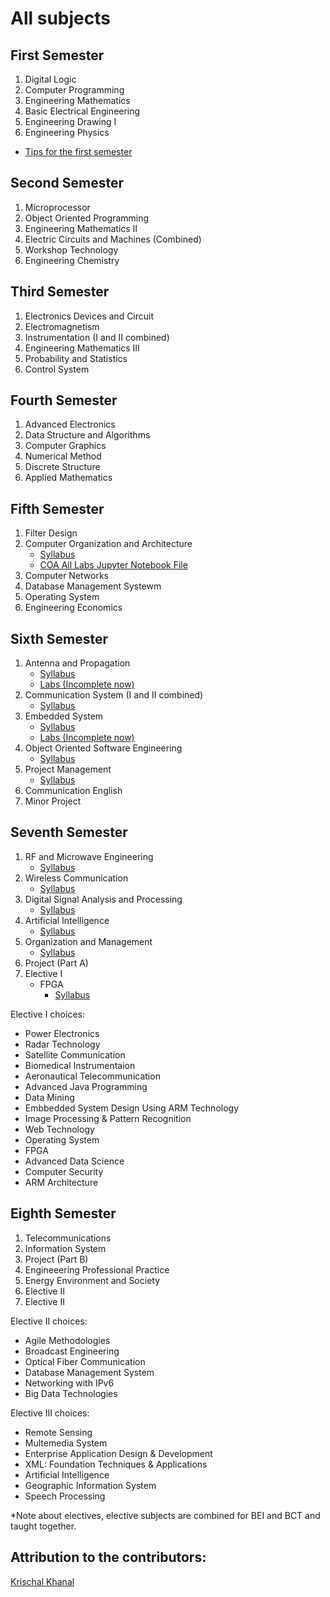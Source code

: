 # All subjects

## First Semester
1. Digital Logic
2. Computer Programming
3. Engineering Mathematics
4. Basic Electrical Engineering
5. Engineering Drawing I
6. Engineering Physics
* [Tips for the first semester](BEI-extra/1st-sem-tips.md)

## Second Semester
1. Microprocessor
2. Object Oriented Programming
3. Engineering Mathematics II
4. Electric Circuits and Machines (Combined)
5. Workshop Technology
6. Engineering Chemistry

## Third Semester
1. Electronics Devices and Circuit
2. Electromagnetism
3. Instrumentation (I and II combined)
4. Engineering Mathematics III
5. Probability and Statistics
6. Control System

## Fourth Semester
1. Advanced Electronics
2. Data Structure and Algorithms
3. Computer Graphics
4. Numerical Method
5. Discrete Structure
6. Applied Mathematics

## Fifth Semester
1. Filter Design
2. Computer Organization and Architecture
    * [Syllabus](../Subjects/COA/syllabus.md)
    * [COA All Labs Jupyter Notebook File](../Subjects/COA/COA_all_labs.ipynb)
3. Computer Networks
4. Database Management Systewm
5. Operating System
6. Engineering Economics

## Sixth Semester
1. Antenna and Propagation
    * [Syllabus](../Subjects/Antenna-and-Propagation/syllabus.md)
    * [Labs (Incomplete now)](../Subjects/Antenna-and-Propagation/labs.md)
2. Communication System (I and II combined)
    * [Syllabus](../Subjects/Communication-System/syllabus.md)
3. Embedded System
    * [Syllabus](../Subjects/Embedded-System/syllabus.md)
    * [Labs (Incomplete now)](../Subjects/Embedded-System/labs.md)
4. Object Oriented Software Engineering
    * [Syllabus](../Subjects/OOSE/syllabus.md)
5. Project Management
    * [Syllabus](../Subjects/Project-Management/syllabus.md)
5. Communication English
7. Minor Project

## Seventh Semester
1. RF and Microwave Engineering
    * [Syllabus](../Subjects/RF-and-Microwave-Engineering/syllabus.md)
2. Wireless Communication
    * [Syllabus](../Subjects/Wireless-Communication/syllabus.md)
3. Digital Signal Analysis and Processing
    * [Syllabus](../Subjects/Digital-Signal-Analysis-and-Processing/syllabus.md)
4. Artificial Intelligence
    * [Syllabus](../Subjects/Artificial-Intelligence/syllabus.md)
5. Organization and Management
    * [Syllabus](../Subjects/Organization-and-Management/syllabus.md)
6. Project (Part A)
7. Elective I
    - FPGA
        * [Syllabus](../Subjects/Advanced-FPGA-and-Embedded-Design/syllabus.md)

Elective I choices:
- Power Electronics
- Radar Technology
- Satellite Communication
- Biomedical Instrumentaion
- Aeronautical Telecommunication
- Advanced Java Programming
- Data Mining
- Embbedded System Design Using ARM Technology
- Image Processing & Pattern Recognition
- Web Technology
- Operating System
- FPGA
- Advanced Data Science
- Computer Security
- ARM Architecture

## Eighth Semester
1. Telecommunications
2. Information System
3. Project (Part B)
4. Engineeering Professional Practice
5. Energy Environment and Society
6. Elective II
7. Elective II

Elective II choices:
- Agile Methodologies
- Broadcast Engineering
- Optical Fiber Communication
- Database Management System
- Networking with IPv6
- Big Data Technologies

Elective III choices:
- Remote Sensing
- Multemedia System
- Enterprise Application Design & Development
- XML: Foundation Techniques & Applications
- Artificial Intelligence
- Geographic Information System
- Speech Processing

*Note about electives, elective subjects are combined for BEI and BCT and taught together.

## Attribution to the contributors:

[Krischal Khanal](https://github.com/krischal111)